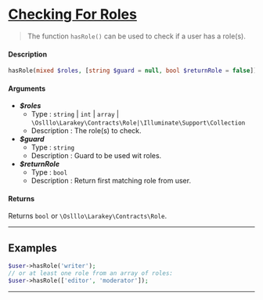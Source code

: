 # <u>Checking For Roles</u>
 > The function `hasRole()` can be used to check if a user has a role(s).
#### Description
```php
hasRole(mixed $roles, [string $guard = null, bool $returnRole = false])
```
#### Arguments
- ***$roles***
    - Type : `string` | `int` | `array` | `\Oslllo\Larakey\Contracts\Role|\Illuminate\Support\Collection`
    - Description : The role(s) to check.
- ***$guard***
    - Type : `string`
    - Description : Guard to be used wit roles.
- ***$returnRole***
    - Type : `bool`
    - Description : Return first matching role from user.

#### Returns
Returns `bool` or `\Oslllo\Larakey\Contracts\Role`.

---

## Examples
```php
$user->hasRole('writer');
// or at least one role from an array of roles:
$user->hasRole(['editor', 'moderator']);
```

---
